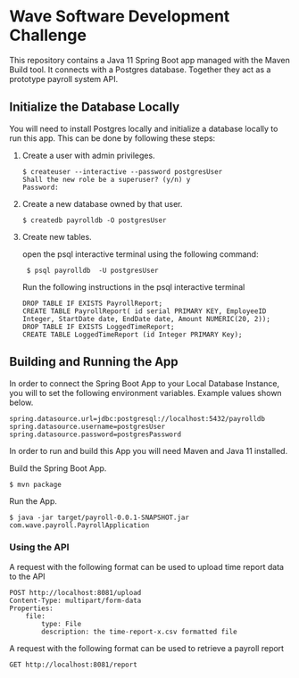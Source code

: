 # Wave Software Development Challenge

This repository contains a Java 11 Spring Boot app managed with the Maven Build tool. It connects with a Postgres database. Together they act as a prototype payroll system API.

## Initialize the Database Locally

You will need to install Postgres locally and initialize a database locally to run this app. This can be done by following these steps:

1. Create a user with admin privileges.
    ```
    $ createuser --interactive --password postgresUser
    Shall the new role be a superuser? (y/n) y
    Password: 

    ```

1. Create a new database owned by that user.
    ```
    $ createdb payrolldb -O postgresUser
    ```
1. Create new tables.

    open the psql interactive terminal using the following command:
   ```
    $ psql payrolldb  -U postgresUser
   ```
    Run the following instructions in the psql interactive terminal
    ```
    DROP TABLE IF EXISTS PayrollReport;
    CREATE TABLE PayrollReport( id serial PRIMARY KEY, EmployeeID Integer, StartDate date, EndDate date, Amount NUMERIC(20, 2));
    DROP TABLE IF EXISTS LoggedTimeReport;
    CREATE TABLE LoggedTimeReport (id Integer PRIMARY Key);
    ```



## Building and Running the App

In order to connect the Spring Boot App to your Local Database Instance, you will to set the following environment variables. Example values shown below.

```
spring.datasource.url=jdbc:postgresql://localhost:5432/payrolldb
spring.datasource.username=postgresUser
spring.datasource.password=postgresPassword
```

In order to run and build this App you will need Maven and Java 11 installed.

Build the Spring Boot App. 

```
$ mvn package
```

Run the App.

```
$ java -jar target/payroll-0.0.1-SNAPSHOT.jar com.wave.payroll.PayrollApplication
```




### Using the API

A request with the following format can be used to upload time report data to the API
```
POST http://localhost:8081/upload
Content-Type: multipart/form-data
Properties: 
    file:
        type: File
        description: the time-report-x.csv formatted file
```   

A request with the following format can be used to retrieve a payroll report
```
GET http://localhost:8081/report
```     

